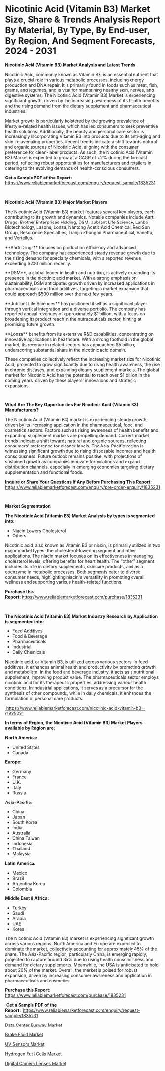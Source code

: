 <p><h1>Nicotinic Acid (Vitamin B3) Market Size, Share & Trends Analysis Report By Material, By Type, By End-user, By Region, And Segment Forecasts, 2024 - 2031</h1></p><p><strong>Nicotinic Acid (Vitamin B3) Market Analysis and Latest Trends</strong></p>
<p><p>Nicotinic Acid, commonly known as Vitamin B3, is an essential nutrient that plays a crucial role in various metabolic processes, including energy production and DNA repair. It is primarily found in foods such as meat, fish, grains, and legumes, and is vital for maintaining healthy skin, nerves, and digestive systems. The Nicotinic Acid (Vitamin B3) Market is experiencing significant growth, driven by the increasing awareness of its health benefits and the rising demand from the dietary supplement and pharmaceutical industries.</p><p>Market growth is particularly bolstered by the growing prevalence of lifestyle-related health issues, which has led consumers to seek preventive health solutions. Additionally, the beauty and personal care sector is increasingly incorporating Vitamin B3 into products due to its anti-aging and skin-rejuvenating properties. Recent trends indicate a shift towards natural and organic sources of Nicotinic Acid, aligning with the consumer preference for clean-label products. As such, the Nicotinic Acid (Vitamin B3) Market is expected to grow at a CAGR of 7.2% during the forecast period, reflecting robust opportunities for manufacturers and retailers in catering to the evolving demands of health-conscious consumers.</p></p>
<p><strong>Get a Sample PDF of the Report:&nbsp;</strong> <a href="https://www.reliablemarketforecast.com/enquiry/request-sample/1835231?utm_campaign=1733&utm_medium=2&utm_source=Github&utm_content=ia&utm_term=19102024&utm_id=nicotinic-acid-vitamin-b3">https://www.reliablemarketforecast.com/enquiry/request-sample/1835231</a></p>
<p>&nbsp;</p>
<p><strong>Nicotinic Acid (Vitamin B3) Major Market Players</strong></p>
<p><p>The Nicotinic Acid (Vitamin B3) market features several key players, each contributing to its growth and dynamics. Notable companies include Aarti Drugs, Brother Enterprises Holding, DSM, Jubilant Life Science, Lanbo Biotechnology, Lasons, Lonza, Nantong Acetic Acid Chemical, Red Sun Group, Resonance Specialties, Tianjin Zhongrui Pharmaceutical, Vanetta, and Vertellus.</p><p>**Aarti Drugs** focuses on production efficiency and advanced technology. The company has experienced steady revenue growth due to the rising demand for specialty chemicals, with a reported revenue exceeding $200 million recently.</p><p>**DSM**, a global leader in health and nutrition, is actively expanding its presence in the nicotinic acid market. With a strong emphasis on sustainability, DSM anticipates growth driven by increased applications in pharmaceuticals and food additives, targeting a market expansion that could approach $500 million over the next few years.</p><p>**Jubilant Life Sciences** has positioned itself as a significant player through vertical integration and a diverse portfolio. The company has reported annual revenues of approximately $1 billion, with a focus on broadening its product reach in the nutraceuticals sector, hinting at promising future growth.</p><p>**Lonza** benefits from its extensive R&D capabilities, concentrating on innovative applications in healthcare. With a strong foothold in the global market, its revenue in related sectors has approached $5 billion, underscoring substantial share in the nicotinic acid domain.</p><p>These companies collectively reflect the increasing market size for Nicotinic Acid, projected to grow significantly due to rising health awareness, the rise in chronic diseases, and expanding dietary supplement markets. The global market for Nicotinic Acid has the potential to reach over $1 billion in the coming years, driven by these players' innovations and strategic expansions.</p></p>
<p>&nbsp;</p>
<p><strong>What Are The Key Opportunities For Nicotinic Acid (Vitamin B3) Manufacturers?</strong></p>
<p><p>The Nicotinic Acid (Vitamin B3) market is experiencing steady growth, driven by its increasing application in the pharmaceutical, food, and cosmetics sectors. Factors such as rising awareness of health benefits and expanding supplement markets are propelling demand. Current market trends indicate a shift towards natural and organic sources, reflecting consumers' preference for cleaner labels. The Asia-Pacific region is witnessing significant growth due to rising disposable incomes and health consciousness. Future outlook remains positive, with projections of sustained growth as companies innovate formulations and expand distribution channels, especially in emerging economies targeting dietary supplementation and functional foods.</p></p>
<p><strong>Inquire or Share Your Questions If Any Before Purchasing This Report:</strong> <a href="https://www.reliablemarketforecast.com/enquiry/pre-order-enquiry/1835231?utm_campaign=1733&utm_medium=2&utm_source=Github&utm_content=ia&utm_term=19102024&utm_id=nicotinic-acid-vitamin-b3">https://www.reliablemarketforecast.com/enquiry/pre-order-enquiry/1835231</a></p>
<p>&nbsp;</p>
<p><strong>Market Segmentation</strong></p>
<p><strong>The Nicotinic Acid (Vitamin B3) Market Analysis by types is segmented into:</strong></p>
<p><ul><li>Niacin Lowers Cholesterol</li><li>Others</li></ul></p>
<p><p>Nicotinic acid, also known as Vitamin B3 or niacin, is primarily utilized in two major market types: the cholesterol-lowering segment and other applications. The niacin market focuses on its effectiveness in managing cholesterol levels, offering benefits for heart health. The "other" segment includes its role in dietary supplements, skincare products, and as a coenzyme in metabolic processes. Both segments cater to diverse consumer needs, highlighting niacin's versatility in promoting overall wellness and supporting various health-related functions.</p></p>
<p><strong>Purchase this Report:&nbsp;</strong><a href="https://www.reliablemarketforecast.com/purchase/1835231?utm_campaign=1733&utm_medium=2&utm_source=Github&utm_content=ia&utm_term=19102024&utm_id=nicotinic-acid-vitamin-b3">https://www.reliablemarketforecast.com/purchase/1835231</a></p>
<p>&nbsp;</p>
<p><strong>The Nicotinic Acid (Vitamin B3) Market Industry Research by Application is segmented into:</strong></p>
<p><ul><li>Feed Additives</li><li>Food & Beverage</li><li>Pharmaceuticals</li><li>Industrial</li><li>Daily Chemicals</li></ul></p>
<p><p>Nicotinic acid, or Vitamin B3, is utilized across various sectors. In feed additives, it enhances animal health and productivity by promoting growth and metabolism. In the food and beverage industry, it acts as a nutritional supplement, improving product value. The pharmaceuticals sector employs nicotinic acid for its therapeutic properties, addressing various health conditions. In industrial applications, it serves as a precursor for the synthesis of other compounds, while in daily chemicals, it enhances the formulation of personal care products.</p></p>
<p><a href="https://www.reliablemarketforecast.com/nicotinic-acid-vitamin-b3--r1835231?utm_campaign=1733&utm_medium=2&utm_source=Github&utm_content=ia&utm_term=19102024&utm_id=nicotinic-acid-vitamin-b3">&nbsp;https://www.reliablemarketforecast.com/nicotinic-acid-vitamin-b3--r1835231</a></p>
<p><strong>In terms of Region, the Nicotinic Acid (Vitamin B3) Market Players available by Region are:</strong></p>
<p>
    <p> <strong> North America: </strong>
        <ul>
            <li>United States</li>
            <li>Canada</li>
        </ul>
        </p> 
    <p> <strong> Europe: </strong>
        <ul>
            <li>Germany</li>
            <li>France</li>
            <li>U.K.</li>
            <li>Italy</li>
            <li>Russia</li>
        </ul>
        </p> 
    <p> <strong> Asia-Pacific: </strong>
        <ul>
            <li>China</li>
            <li>Japan</li>
            <li>South Korea</li>
            <li>India</li>
            <li>Australia</li>
            <li>China Taiwan</li>
            <li>Indonesia</li>
            <li>Thailand</li>
            <li>Malaysia</li>
        </ul>
        </p> 
    <p> <strong> Latin America: </strong>
        <ul>
            <li>Mexico</li>
            <li>Brazil</li>
            <li>Argentina Korea</li>
            <li>Colombia</li>
        </ul>
        </p> 
    <p> <strong> Middle East & Africa: </strong>
        <ul>
            <li>Turkey</li>
            <li>Saudi</li>
            <li>Arabia</li>
            <li>UAE</li>
            <li>Korea</li>
        </ul>
    </p>
    </p>
<p><p>The Nicotinic Acid (Vitamin B3) market is experiencing significant growth across various regions. North America and Europe are expected to dominate the market, collectively accounting for approximately 45% of the share. The Asia-Pacific region, particularly China, is emerging rapidly, projected to capture around 35% due to rising health consciousness and demand for dietary supplements. Meanwhile, the USA is anticipated to hold about 20% of the market. Overall, the market is poised for robust expansion, driven by increasing consumer awareness and application in pharmaceuticals and cosmetics.</p></p>
<p><strong>Purchase this Report: </strong><a href="https://www.reliablemarketforecast.com/purchase/1835231?utm_campaign=1733&utm_medium=2&utm_source=Github&utm_content=ia&utm_term=19102024&utm_id=nicotinic-acid-vitamin-b3">https://www.reliablemarketforecast.com/purchase/1835231</a></p>
<p>&nbsp;<strong>Get a Sample PDF of the Report:&nbsp;&nbsp;</strong><a href="https://www.reliablemarketforecast.com/enquiry/request-sample/1835231?utm_campaign=1733&utm_medium=2&utm_source=Github&utm_content=ia&utm_term=19102024&utm_id=nicotinic-acid-vitamin-b3">https://www.reliablemarketforecast.com/enquiry/request-sample/1835231</a></p>
<p><strong></strong></p>
<p><p><a href="https://www.linkedin.com/pulse/data-center-busway-market-analysis-product-segmentation-regional-7rfve?utm_campaign=1733&utm_medium=2&utm_source=Github&utm_content=ia&utm_term=19102024&utm_id=nicotinic-acid-vitamin-b3">Data Center Busway Market</a></p><p><a href="https://www.linkedin.com/pulse/global-perspectives-brake-fluid-market-trends-forecast-wfpte?utm_campaign=1733&utm_medium=2&utm_source=Github&utm_content=ia&utm_term=19102024&utm_id=nicotinic-acid-vitamin-b3">Brake Fluid Market</a></p><p><a href="https://www.linkedin.com/pulse/uv-sensors-market-emerging-trends-future-prospects-period-from-pz9te?utm_campaign=1733&utm_medium=2&utm_source=Github&utm_content=ia&utm_term=19102024&utm_id=nicotinic-acid-vitamin-b3">UV Sensors Market</a></p><p><a href="https://www.linkedin.com/pulse/hydrogen-fuel-cells-market-pulse-55-expansion-blueprint-2024-2031-81hie?utm_campaign=1733&utm_medium=2&utm_source=Github&utm_content=ia&utm_term=19102024&utm_id=nicotinic-acid-vitamin-b3">Hydrogen Fuel Cells Market</a></p><p><a href="https://www.linkedin.com/pulse/emerging-trends-digital-camera-lenses-market-detailed-ti7ie?utm_campaign=1733&utm_medium=2&utm_source=Github&utm_content=ia&utm_term=19102024&utm_id=nicotinic-acid-vitamin-b3">Digital Camera Lenses Market</a></p></p>